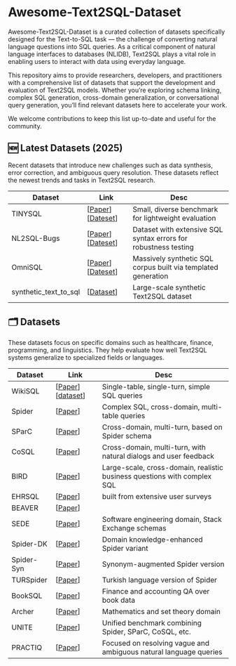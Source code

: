 # Awesome-Text2SQL-Dataset
Awesome-Text2SQL-Dataset is a curated collection of datasets specifically designed for the Text-to-SQL task — the challenge of converting natural language questions into SQL queries. As a critical component of natural language interfaces to databases (NLIDB), Text2SQL plays a vital role in enabling users to interact with data using everyday language.

This repository aims to provide researchers, developers, and practitioners with a comprehensive list of datasets that support the development and evaluation of Text2SQL models. Whether you’re exploring schema linking, complex SQL generation, cross-domain generalization, or conversational query generation, you’ll find relevant datasets here to accelerate your work.

We welcome contributions to keep this list up-to-date and useful for the community.

## 🆕 Latest Datasets (2025)

Recent datasets that introduce new challenges such as data synthesis, error correction, and ambiguous query resolution. These datasets reflect the newest trends and tasks in Text2SQL research.

| Dataset                  | Link                                                                                                          | Desc |
|--------------------------|---------------------------------------------------------------------------------------------------------------|------|
| TINYSQL             | [[Paper](https://arxiv.org/html/2503.12730)][[Dateset](https://huggingface.co/collections/withmartian/tinysql-6760e92748b63fa56a6ffc9f)] | Small, diverse benchmark for lightweight evaluation |
| NL2SQL-Bugs         | [[Paper](https://arxiv.org/pdf/2503.11984)][[Dateset](https://github.com/HKUSTDial/NL2SQL-Bugs-Benchmark)]                                                                  | Dataset with extensive SQL syntax errors for robustness testing |
| OmniSQL            | [[Paper](https://arxiv.org/html/2503.02240)][[Dateset](https://huggingface.co/datasets/seeklhy/SynSQL-2.5M)]                                                                 | Massively synthetic SQL corpus built via templated generation |
| synthetic_text_to_sql | [[Dataset](https://huggingface.co/datasets/gretelai/synthetic_text_to_sql)]                             | Large-scale synthetic Text2SQL dataset |

## 🗂️ Datasets

These datasets focus on specific domains such as healthcare, finance, programming, and linguistics. They help evaluate how well Text2SQL systems generalize to specialized fields or languages.

| Dataset        | Link                                                                                      | Desc |
|----------------|------------------------------------------------------------------------------------------|------|
| WikiSQL   | [[Paper](https://arxiv.org/pdf/1709.00103)][[dataset](https://github.com/salesforce/WikiSQL)]      | Single-table, single-turn, simple SQL queries         |
| Spider    | [[Paper](https://arxiv.org/pdf/1809.08887)]                                                                                  | Complex SQL, cross-domain, multi-table queries |
| SParC     | [[Paper](https://ar5iv.labs.arxiv.org/html/1906.02285)]                         | Cross-domain, multi-turn, based on Spider schema |
| CoSQL     | [[Paper](https://ar5iv.labs.arxiv.org/html/1909.05378)]               | Cross-domain, multi-turn, with natural dialogs and user feedback |
| BIRD      | [[Paper](https://arxiv.org/pdf/2305.03111)]                                                                                  | Large-scale, cross-domain, realistic business questions with complex SQL |
| EHRSQL     |[[Paper](https://arxiv.org/html/2301.07695)]                                              |  built from extensive user surveys |
| BEAVER     |[[Paper](https://arxiv.org/html/2409.02038)]                                                |  |
| SEDE      |[[Paper](https://ar5iv.labs.arxiv.org/html/2106.05006)]                                    | Software engineering domain, Stack Exchange schemas |
| Spider-DK  | [[Paper](https://ar5iv.labs.arxiv.org/html/2109.05157)]                                    | Domain knowledge-enhanced Spider variant |
| Spider-Syn| [[Paper](https://ar5iv.labs.arxiv.org/html/2106.01065)]                                     | Synonym-augmented Spider version |
| TURSpider  | [[Paper](https://ieeexplore.ieee.org/document/10753591)]                                    | Turkish language version of Spider |
| BookSQL    | [[Paper](https://arxiv.org/html/2406.07860)]                                                | Finance and accounting QA over book data |
| Archer     | [[Paper](https://arxiv.org/html/2402.12554)]                                                | Mathematics and set theory domain |
| UNITE      | [[Paper](https://ar5iv.labs.arxiv.org/html/2305.16265)]                                     | Unified benchmark combining Spider, SParC, CoSQL, etc. |
| PRACTIQ            | [[Paper](https://arxiv.org/html/2410.11076)]                                                                   | Focused on resolving vague and ambiguous natural language queries |
